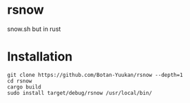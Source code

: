 # rsnow
snow.sh but in rust

# Installation

```
git clone https://github.com/Botan-Yuukan/rsnow --depth=1
cd rsnow
cargo build
sudo install target/debug/rsnow /usr/local/bin/
```
